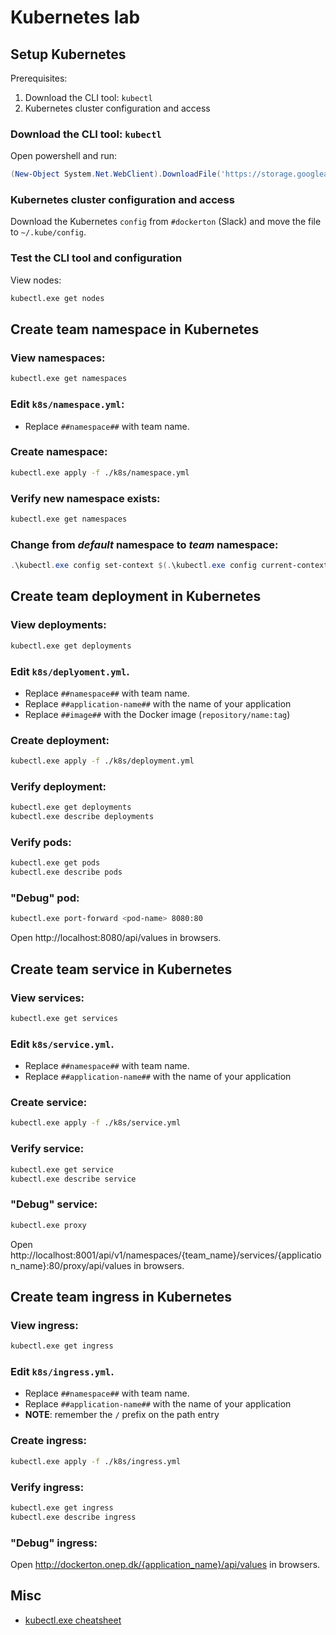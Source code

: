 # Kubernetes lab

## Setup Kubernetes

Prerequisites:
1. Download the CLI tool: `kubectl`
2. Kubernetes cluster configuration and access

### Download the CLI tool: `kubectl`

Open powershell and run:

```powershell
(New-Object System.Net.WebClient).DownloadFile('https://storage.googleapis.com/kubernetes-release/release/v1.10.0/bin/windows/amd64/kubectl.exe', (Join-Path $PWD 'kubectl.exe'))
```

### Kubernetes cluster configuration and access

Download the Kubernetes `config` from `#dockerton` (Slack) and move the file to `~/.kube/config`.

### Test the CLI tool and configuration

View nodes:
```bash
kubectl.exe get nodes
```

## Create __team__ namespace in Kubernetes

### View namespaces:
```bash
kubectl.exe get namespaces
```

### Edit `k8s/namespace.yml`:
* Replace `##namespace##` with team name.

### Create namespace:
```bash
kubectl.exe apply -f ./k8s/namespace.yml
```

### Verify new namespace exists:
```bash
kubectl.exe get namespaces
```

### Change from _default_ namespace to _team_ namespace:
```powershell
.\kubectl.exe config set-context $(.\kubectl.exe config current-context) --namespace <team_name>
```

## Create __team__ deployment in Kubernetes

### View deployments:
```bash
kubectl.exe get deployments
```

### Edit `k8s/deplyoment.yml`.
* Replace `##namespace##` with team name.
* Replace `##application-name##` with the name of your application
* Replace `##image##` with the Docker image (`repository/name:tag`)

### Create deployment:
```bash
kubectl.exe apply -f ./k8s/deployment.yml
```

### Verify deployment:
```bash
kubectl.exe get deployments
kubectl.exe describe deployments
```

### Verify pods:
```bash
kubectl.exe get pods
kubectl.exe describe pods
```

### "Debug" pod:
```bash
kubectl.exe port-forward <pod-name> 8080:80
```

Open http://localhost:8080/api/values in browsers.

## Create __team__ service in Kubernetes

### View services:
```bash
kubectl.exe get services
```

### Edit `k8s/service.yml`.
* Replace `##namespace##` with team name.
* Replace `##application-name##` with the name of your application

### Create service:
```bash
kubectl.exe apply -f ./k8s/service.yml
```

### Verify service:
```bash
kubectl.exe get service
kubectl.exe describe service
```

### "Debug" service:
```bash
kubectl.exe proxy
```
Open http://localhost:8001/api/v1/namespaces/{team_name}/services/{application_name}:80/proxy/api/values in browsers.

## Create __team__ ingress in Kubernetes

### View ingress:
```bash
kubectl.exe get ingress
```

### Edit `k8s/ingress.yml`.
* Replace `##namespace##` with team name.
* Replace `##application-name##` with the name of your application
* **NOTE**: remember the `/` prefix on the path entry

### Create ingress:
```bash
kubectl.exe apply -f ./k8s/ingress.yml
```

### Verify ingress:
```bash
kubectl.exe get ingress
kubectl.exe describe ingress
```

### "Debug" ingress:
Open http://dockerton.onep.dk/{application_name}/api/values in browsers.

## Misc

* [kubectl.exe cheatsheet](https://kubernetes.io/docs/reference/kubectl/cheatsheet/)
